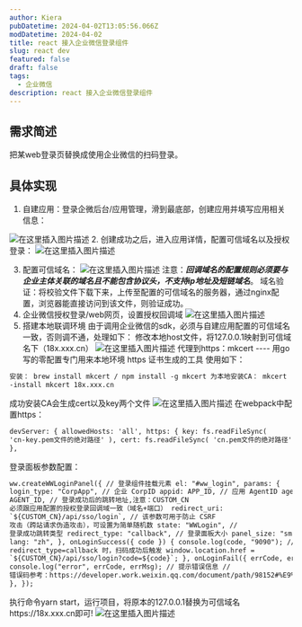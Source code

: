 ```yaml
---
author: Kiera
pubDatetime: 2024-04-02T13:05:56.066Z
modDatetime: 2024-04-02
title: react 接入企业微信登录组件
slug: react dev
featured: false
draft: false
tags:
  - 企业微信
description: react 接入企业微信登录组件
---
```


## 需求简述

把某web登录页替换成使用企业微信的扫码登录。

## 具体实现

1. 自建应用：登录企微后台/应用管理，滑到最底部，创建应用并填写应用相关信息：

![在这里插入图片描述](https://img-blog.csdnimg.cn/c5fc58101d0940c9aaa03abbe207a67a.png) 2. 创建成功之后，进入应用详情，配置可信域名以及授权登录：
![在这里插入图片描述](https://img-blog.csdnimg.cn/f0d390887b284059a68e2ff4bb2e3af9.png)

3. 配置可信域名：
   ![在这里插入图片描述](https://img-blog.csdnimg.cn/301ab9a877e44087a61f550e3a2300fd.png)
   注意：**_回调域名的配置规则必须要与企业主体关联的域名且不能包含协议头，不支持ip地址及短链域名_**。
   域名验证：将校验文件下载下来，上传至配置的可信域名的服务器，通过nginx配置，浏览器能直接访问到该文件，则验证成功。
4. 企业微信授权登录/web网页，设置授权回调域
   ![在这里插入图片描述](https://img-blog.csdnimg.cn/74dd44223c0d431ab628fdbe1214cb92.png)
5. 搭建本地联调环境
   由于调用企业微信的sdk，必须与自建应用配置的可信域名一致，否则调不通，处理如下：
   修改本地host文件，将127.0.0.1映射到可信域名下（18x.xxx.cn）
   ![在这里插入图片描述](https://img-blog.csdnimg.cn/13098b7dce54488db781153effe2fdf5.png)
   代理到https：mkcert ---- 用go写的零配置专门用来本地环境 https 证书生成的工具
   使用如下：

```html
安装： brew install mkcert / npm install -g mkcert 为本地安装CA： mkcert
-install mkcert 18x.xxx.cn
```

成功安装CA会生成cert以及key两个文件
![在这里插入图片描述](https://img-blog.csdnimg.cn/8bc811f8b5ef4539a99cb0277a852a79.png)
在webpack中配置https：

```html
devServer: { allowedHosts: 'all', https: { key: fs.readFileSync(
'cn-key.pem文件的绝对路径' ), cert: fs.readFileSync( 'cn.pem文件的绝对路径' ) }
},
```

登录面板参数配置：

```html
ww.createWWLoginPanel({ // 登录组件挂载元素 el: "#ww_login", params: {
login_type: "CorpApp", // 企业 CorpID appid: APP_ID, // 应用 AgentID agentid:
AGENT_ID, // 登录成功后的跳转地址,注意：CUSTOM_CN
必须跟应用配置的授权登录回调域一致（域名+端口） redirect_uri:
`${CUSTOM_CN}/api/sso/login`, // 该参数可用于防止 CSRF
攻击（跨站请求伪造攻击），可设置为简单随机数 state: "WWLogin", //
登录成功跳转类型 redirect_type: "callback", // 登录面板大小 panel_size: "small",
lang: "zh", }, onLoginSuccess({ code }) { console.log(code, "9090"); //
redirect_type=callback 时，扫码成功后触发 window.location.href =
`${CUSTOM_CN}/api/sso/login?code=${code}`; }, onLoginFail({ errCode, errMsg }) {
console.log("error", errCode, errMsg); // 提示错误信息 //
错误码参考：https://developer.work.weixin.qq.com/document/path/98152#%E9%99%84%E5%BD%95
}, });
```

执行命令yarn start，运行项目，将原本的127.0.0.1替换为可信域名https://18x.xxx.cn即可!
![在这里插入图片描述](https://img-blog.csdnimg.cn/9308808003c1490b9d344f4782e278a6.png)

